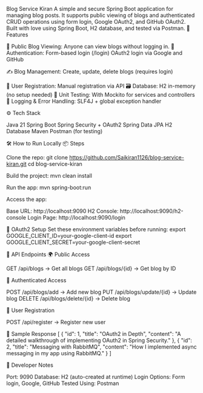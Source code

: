 Blog Service Kiran
A simple and secure Spring Boot application for managing blog posts. It supports public viewing of blogs and authenticated CRUD operations using form login, Google OAuth2, and GitHub OAuth2. Built with love using Spring Boot, H2 database, and tested via Postman.
🚀 Features

📝 Public Blog Viewing: Anyone can view blogs without logging in.
🔐 Authentication:
Form-based login (/login)
OAuth2 login via Google and GitHub


✍️ Blog Management:
Create, update, delete blogs (requires login)


🧠 User Registration: Manual registration via API
🗃️ Database: H2 in-memory (no setup needed)
🧪 Unit Testing: With Mockito for services and controllers
📜 Logging & Error Handling: SLF4J + global exception handler

⚙️ Tech Stack

Java 21
Spring Boot
Spring Security + OAuth2
Spring Data JPA
H2 Database
Maven
Postman (for testing)

🛠️ How to Run Locally
📦 Steps

Clone the repo:
git clone https://github.com/Saikiran1126/blog-service-kiran.git
cd blog-service-kiran


Build the project:
mvn clean install


Run the app:
mvn spring-boot:run


Access the app:

Base URL: http://localhost:9090
H2 Console: http://localhost:9090/h2-console
Login Page: http://localhost:9090/login



🔐 OAuth2 Setup
Set these environment variables before running:
export GOOGLE_CLIENT_ID=your-google-client-id
export GOOGLE_CLIENT_SECRET=your-google-client-secret

📮 API Endpoints
🌍 Public Access

GET /api/blogs → Get all blogs
GET /api/blogs/{id} → Get blog by ID

🔐 Authenticated Access

POST /api/blogs/add → Add new blog
PUT /api/blogs/update/{id} → Update blog
DELETE /api/blogs/delete/{id} → Delete blog

👤 User Registration

POST /api/register → Register new user

🧪 Sample Response
[
  {
    "id": 1,
    "title": "OAuth2 in Depth",
    "content": "A detailed walkthrough of implementing OAuth2 in Spring Security."
  },
  {
    "id": 2,
    "title": "Messaging with RabbitMQ",
    "content": "How I implemented async messaging in my app using RabbitMQ."
  }
]

🧰 Developer Notes

Port: 9090
Database: H2 (auto-created at runtime)
Login Options: Form login, Google, GitHub
Tested Using: Postman
